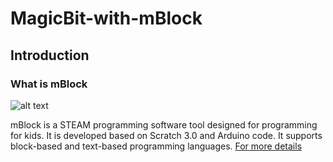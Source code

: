 # MagicBit-with-mBlock
## Introduction
### What is mBlock
![alt text](https://github.com/magicbitlk/MagicBit-with-mBlock/blob/master/images/MagicBit/board_menu.png "Logo Title Text 1")

mBlock is a STEAM programming software tool designed for programming for kids. It is developed based on Scratch 3.0 and Arduino code.  It supports block-based and text-based programming languages. [For more details ](http://www.mblock.cc/introduction-to-product/)
